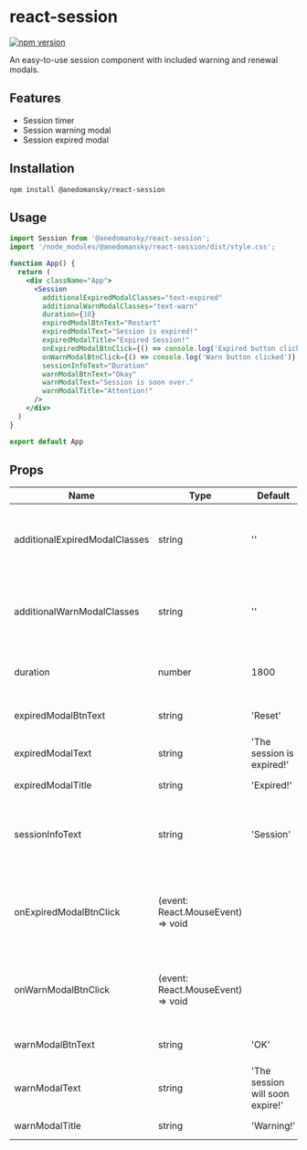 # react-session

[![npm version](https://badge.fury.io/js/@anedomansky%2Fvue-loaders.svg)](https://badge.fury.io/js/@anedomansky%2Freact-session)

An easy-to-use session component with included warning and renewal modals.

## Features

- Session timer
- Session warning modal
- Session expired modal

## Installation

`npm install @anedomansky/react-session`

## Usage

```jsx
import Session from '@anedomansky/react-session';
import '/node_modules/@anedomansky/react-session/dist/style.css';

function App() {
  return (
    <div className="App">
      <Session
        additionalExpiredModalClasses="text-expired"
        additionalWarnModalClasses="text-warn"
        duration={10}
        expiredModalBtnText="Restart"
        expiredModalText="Session is expired!"
        expiredModalTitle="Expired Session!"
        onExpiredModalBtnClick={() => console.log('Expired button clicked')}
        onWarnModalBtnClick={() => console.log('Warn button clicked')}
        sessionInfoText="Duration"
        warnModalBtnText="Okay"
        warnModalText="Session is soon over."
        warnModalTitle="Attention!"
      />
    </div>
  )
}

export default App
```

## Props

| Name                          | Type                                                 | Default                         | Description                                                  |
| ----------------------------- | ---------------------------------------------------- | ------------------------------- | ------------------------------------------------------------ |
| additionalExpiredModalClasses | string                                               | ''                              | Additional CSS classes for the `<dialog>`-Element            |
| additionalWarnModalClasses    | string                                               | ''                              | Additional CSS classes for the `<dialog>`-Element            |
| duration                      | number                                               | 1800                            | The duration of the session in seconds                       |
| expiredModalBtnText           | string                                               | 'Reset'                         | The expired modal button text                                |
| expiredModalText              | string                                               | 'The session is expired!'       | The expired modal text                                       |
| expiredModalTitle             | string                                               | 'Expired!'                      | The expired modal title                                      |
| sessionInfoText               | string                                               | 'Session'                       | The text that is shown above the session timer               |
| onExpiredModalBtnClick        | (event: React.MouseEvent<HTMLButtonElement>) => void |                                 | Callback, triggered when the expired modal button is clicked |
| onWarnModalBtnClick           | (event: React.MouseEvent<HTMLButtonElement>) => void |                                 | Callback, triggered when the warn modal button is clicked    |
| warnModalBtnText              | string                                               | 'OK'                            | The warn modal button text                                   |
| warnModalText                 | string                                               | 'The session will soon expire!' | The warn modal text                                          |
| warnModalTitle                | string                                               | 'Warning!'                      | The warn modal title                                         |
